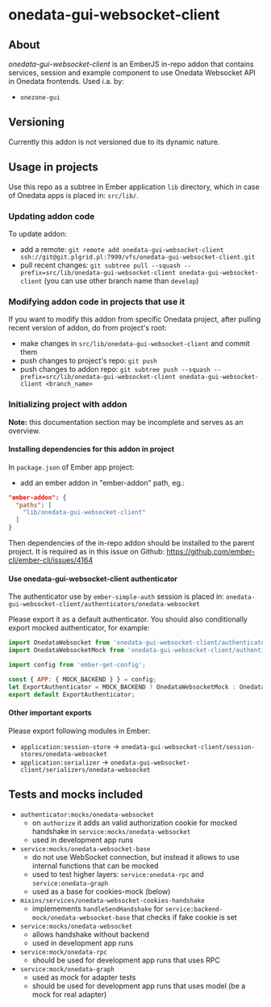 # onedata-gui-websocket-client

## About

*onedata-gui-websocket-client* is an EmberJS in-repo addon that contains services, session and example component to use Onedata Websocket API in Onedata frontends. Used i.a. by:
- `onezone-gui`

## Versioning

Currently this addon is not versioned due to its dynamic nature.

## Usage in projects

Use this repo as a subtree in Ember application ``lib`` directory, which in case of Onedata apps is placed in: ``src/lib/``.

### Updating addon code

To update addon:

- add a remote: ``git remote add onedata-gui-websocket-client ssh://git@git.plgrid.pl:7999/vfs/onedata-gui-websocket-client.git``
- pull recent changes: ``git subtree pull --squash --prefix=src/lib/onedata-gui-websocket-client onedata-gui-websocket-client`` (you can use other branch name than ``develop``)

### Modifying addon code in projects that use it

If you want to modify this addon from specific Onedata project, after pulling recent version of addon, do from project's root:

- make changes in ``src/lib/onedata-gui-websocket-client`` and commit them
- push changes to project's repo: ``git push``
- push changes to addon repo: ``git subtree push --squash --prefix=src/lib/onedata-gui-websocket-client onedata-gui-websocket-client <branch_name>``

### Initializing project with addon

**Note:** this documentation section may be incomplete and serves as an overview.

#### Installing dependencies for this addon in project

In ``package.json`` of Ember app project:

- add an ember addon in "ember-addon" path, eg.:
```json
"ember-addon": {
  "paths": [
    "lib/onedata-gui-websocket-client"
  ]
}
```

Then dependencies of the in-repo addon should be installed to the parent project.
It is required as in this issue on Github: https://github.com/ember-cli/ember-cli/issues/4164

#### Use onedata-gui-websocket-client authenticator

The authenticator use by `ember-simple-auth` session is placed in:
`onedata-gui-websocket-client/authenticators/onedata-websocket`

Please export it as a default authenticator. You should also conditionally export mocked authenticator, for example:

```javascript
import OnedataWebsocket from 'onedata-gui-websocket-client/authenticators/onedata-websocket';
import OnedataWebsocketMock from 'onedata-gui-websocket-client/authenticators/onedata-websocket-mock';

import config from 'ember-get-config';

const { APP: { MOCK_BACKEND } } = config;
let ExportAuthenticator = MOCK_BACKEND ? OnedataWebsocketMock : OnedataWebsocket;
export default ExportAuthenticator;
```

#### Other important exports

Please export following modules in Ember:
- `application:session-store` -> `onedata-gui-websocket-client/session-stores/onedata-websocket`
- `application:serializer` -> `onedata-gui-websocket-client/serializers/onedata-websocket`


## Tests and mocks included

- `authenticator:mocks/onedata-websocket`
  - on `authorize` it adds an valid authorization cookie for mocked handshake in `service:mocks/onedata-websocket`
  - used in development app runs
- `service:mocks/onedata-websocket-base`
  - do not use WebSocket connection, but instead it allows to use internal functions that can be mocked
  - used to test higher layers: `service:onedata-rpc` and `service:onedata-graph`
  - used as a base for cookies-mock (below)
- `mixins/services/onedata-websocket-cookies-handshake`
  - implemements `handleSendHandshake` for `service:backend-mock/onedata-websocket-base` that checks if fake cookie is set
- `service:mocks/onedata-websocket`
  - allows handshake without backend
  - used in development app runs
- `service:mock/onedata-rpc`
  - should be used for development app runs that uses RPC
- `service:mock/onedata-graph`
  - used as mock for adapter tests
  - should be used for development app runs that uses model (be a mock for real adapter)
